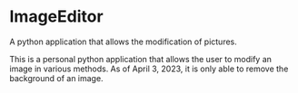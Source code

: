 # ImageEditor
A python application that allows the modification of pictures.

This is a personal python application that allows the user to modify an image in various methods. As of April 3, 2023, it is only able to remove the background of an image.